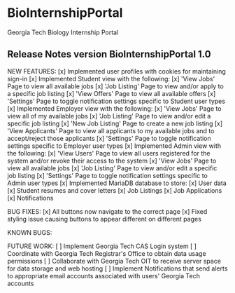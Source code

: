 # BioInternshipPortal
Georgia Tech Biology Internship Portal

## Release Notes version BioInternshipPortal 1.0
NEW FEATURES:
[x] Implemented user profiles with cookies for maintaining sign-in
[x] Implemented Student view with the following:
	[x] 'View Jobs' Page to view all available jobs
	[x] 'Job Listing' Page to view and/or apply to a specific job listing
	[x] 'View Offers' Page to view all available offers
	[x] 'Settings' Page to toggle notification settings specific to Student user types
[x] Implemented Employer view with the following:
	[x] 'View Jobs' Page to view all of my available jobs
	[x] 'Job Listing' Page to view and/or edit a specific job listing
	[x] 'New Job Listing' Page to create a new job listing
	[x] 'View Applicants' Page to view all applicants to my available jobs and to accept/reject those applicants
	[x] 'Settings' Page to toggle notification settings specific to Employer user types
[x] Implemented Admin view with the following:
	[x] 'View Users' Page to view all users registered for the system and/or revoke their access to the system
	[x] 'View Jobs' Page to view all available jobs
	[x] 'Job Listing' Page to view and/or edit a specific job listing
	[x] 'Settings' Page to toggle notification settings specific to Admin user types
[x] Implemented MariaDB database to store:
	[x] User data
	[x] Student resumes and cover letters
	[x] Job Listings
	[x] Job Applications
	[x] Notifications

BUG FIXES:
[x] All buttons now navigate to the correct page
[x] Fixed styling issue causing buttons to appear different on different pages

KNOWN BUGS: 

FUTURE WORK:
[ ] Implement Georgia Tech CAS Login system
[ ] Coordinate with Georgia Tech Registrar's Office to obtain data usage permissions
[ ] Collaborate with Georgia Tech OIT to receive server space for data storage and web hosting
[ ] Implement Notifications that send alerts to appropriate email accounts associated with users' Georgia Tech accounts


